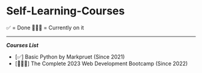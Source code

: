 ﻿# Self-Learning-Courses
 
 ✅ = Done
 🏃🏻‍♂️ = Currently on it
 <hr>
 
 ***Courses List***
- [✅] Basic Python by Markpruet (Since 2021)
- [🏃🏻‍♂️] The Complete 2023 Web Development Bootcamp (Since 2022)
